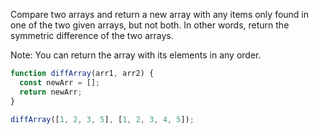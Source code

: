 Compare two arrays and return a new array with any items only found in one
of the two given arrays, but not both. In other words, return the symmetric
difference of the two arrays.

Note: You can return the array with its elements in any order.

```javascript
function diffArray(arr1, arr2) {
  const newArr = [];
  return newArr;
}

diffArray([1, 2, 3, 5], [1, 2, 3, 4, 5]);
```
